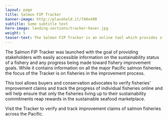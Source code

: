 ```yaml
---
layout: page 
title: Salmon FIP Tracker
banner-image: http://placehold.it/740x490
subtitle: Some subtitle text
hero-image: landing-sections/tracker-hover.jpg
weight: 5
teaser-text: The Salmon FIP Tracker is an online tool which provides stakeholders with easily accessible information on the sustainability status of a fishery and any progress being made toward fishery improvement goals.
---
```


The Salmon FIP Tracker was launched with the goal of providing stakeholders with easily accessible information on the sustainability status of a fishery and any progress being made toward fishery improvement goals. While it contains information on all the major Pacific salmon fisheries, the focus of the Tracker is on fisheries in the improvement process. 

This tool allows buyers and conservation advocates to verify fisheries’ improvement claims and track the progress of individual fisheries online and will help ensure that only the fisheries living up to their sustainability commitments reap rewards in the sustainable seafood marketplace.

Visit the Tracker to verify and track improvement claims of salmon fisheries across the Pacific. 
		
